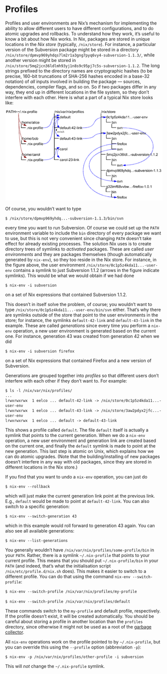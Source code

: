 # Profiles

Profiles and user environments are Nix’s mechanism for implementing the
ability to allow different users to have different configurations, and
to do atomic upgrades and rollbacks. To understand how they work, it’s
useful to know a bit about how Nix works. In Nix, packages are stored in
unique locations in the *Nix store* (typically, `/nix/store`). For
instance, a particular version of the Subversion package might be stored
in a directory
`/nix/store/dpmvp969yhdqs7lm2r1a3gng7pyq6vy4-subversion-1.1.3/`, while
another version might be stored in
`/nix/store/5mq2jcn36ldlmh93yj1n8s9c95pj7c5s-subversion-1.1.2`. The long
strings prefixed to the directory names are cryptographic hashes (to be
precise, 160-bit truncations of SHA-256 hashes encoded in a base-32
notation) of *all* inputs involved in building the package — sources,
dependencies, compiler flags, and so on. So if two packages differ in
any way, they end up in different locations in the file system, so they
don’t interfere with each other. Here is what a part of a typical Nix
store looks like:

![](../figures/user-environments.png)

Of course, you wouldn’t want to type

```console
$ /nix/store/dpmvp969yhdq...-subversion-1.1.3/bin/svn
```

every time you want to run Subversion. Of course we could set up the
`PATH` environment variable to include the `bin` directory of every
package we want to use, but this is not very convenient since changing
`PATH` doesn’t take effect for already existing processes. The solution
Nix uses is to create directory trees of symlinks to *activated*
packages. These are called *user environments* and they are packages
themselves (though automatically generated by `nix-env`), so they too
reside in the Nix store. For instance, in the figure above, the user
environment `/nix/store/0c1p5z4kda11...-user-env` contains a symlink to
just Subversion 1.1.2 (arrows in the figure indicate symlinks). This
would be what we would obtain if we had done

```console
$ nix-env -i subversion
```

on a set of Nix expressions that contained Subversion 1.1.2.

This doesn’t in itself solve the problem, of course; you wouldn’t want
to type `/nix/store/0c1p5z4kda11...-user-env/bin/svn` either. That’s why
there are symlinks outside of the store that point to the user
environments in the store; for instance, the symlinks `default-42-link`
and `default-43-link` in the example. These are called *generations*
since every time you perform a `nix-env` operation, a new user
environment is generated based on the current one. For instance,
generation 43 was created from generation 42 when we did

```console
$ nix-env -i subversion firefox
```

on a set of Nix expressions that contained Firefox and a new version of
Subversion.

Generations are grouped together into *profiles* so that different users
don’t interfere with each other if they don’t want to. For example:

```console
$ ls -l /nix/var/nix/profiles/
...
lrwxrwxrwx  1 eelco ... default-42-link -> /nix/store/0c1p5z4kda11...-user-env
lrwxrwxrwx  1 eelco ... default-43-link -> /nix/store/3aw2pdyx2jfc...-user-env
lrwxrwxrwx  1 eelco ... default -> default-43-link
```

This shows a profile called `default`. The file `default` itself is
actually a symlink that points to the current generation. When we do a
`nix-env` operation, a new user environment and generation link are
created based on the current one, and finally the `default` symlink is
made to point at the new generation. This last step is atomic on Unix,
which explains how we can do atomic upgrades. (Note that the
building/installing of new packages doesn’t interfere in any way with
old packages, since they are stored in different locations in the Nix
store.)

If you find that you want to undo a `nix-env` operation, you can just do

```console
$ nix-env --rollback
```

which will just make the current generation link point at the previous
link. E.g., `default` would be made to point at `default-42-link`. You
can also switch to a specific generation:

```console
$ nix-env --switch-generation 43
```

which in this example would roll forward to generation 43 again. You can
also see all available generations:

```console
$ nix-env --list-generations
```

You generally wouldn’t have `/nix/var/nix/profiles/some-profile/bin` in
your `PATH`. Rather, there is a symlink `~/.nix-profile` that points to
your current profile. This means that you should put
`~/.nix-profile/bin` in your `PATH` (and indeed, that’s what the
initialisation script `/nix/etc/profile.d/nix.sh` does). This makes it
easier to switch to a different profile. You can do that using the
command `nix-env --switch-profile`:

```console
$ nix-env --switch-profile /nix/var/nix/profiles/my-profile

$ nix-env --switch-profile /nix/var/nix/profiles/default
```

These commands switch to the `my-profile` and default profile,
respectively. If the profile doesn’t exist, it will be created
automatically. You should be careful about storing a profile in another
location than the `profiles` directory, since otherwise it might not be
used as a root of the [garbage collector](garbage-collection.md).

All `nix-env` operations work on the profile pointed to by
`~/.nix-profile`, but you can override this using the `--profile` option
(abbreviation `-p`):

```console
$ nix-env -p /nix/var/nix/profiles/other-profile -i subversion
```

This will *not* change the `~/.nix-profile` symlink.
